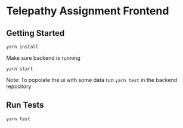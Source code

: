 # Telepathy Assignment Frontend

## Getting Started

`yarn install`

Make sure backend is running

`yarn start`

Note: To popolate the ui with some data run `yarn test` in the backend repository

## Run Tests

`yarn test`

